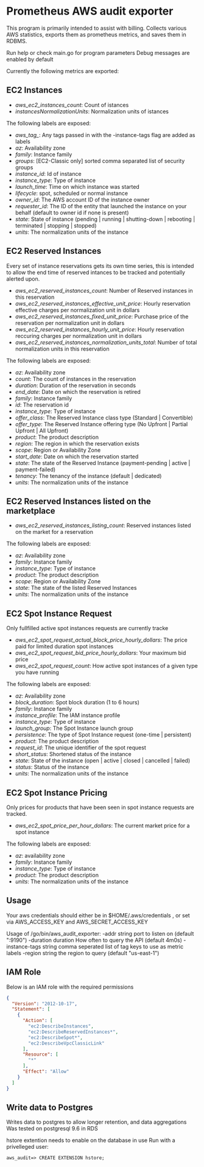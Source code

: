 # Prometheus AWS audit exporter

This program is primarily intended to assist with billing.
Collects various AWS statistics, exports them as prometheus metrics, and saves them in RDBMS.

Run help or check main.go for program parameters
Debug messages are enabled by default

Currently the following metrics are exported:

## EC2 Instances

- *aws_ec2_instances_count*: Count of istances
- *instancesNormalizationUnits*: Normalization units of istances

The following labels are exposed:

- *aws_tag_*: Any tags passed in with the -instance-tags flag are added as labels
- *az*: Availability zone
- *family*: Instance family
- *groups*: [EC2-Classic only] sorted comma separated list of security groups
- *instance_id*: Id of instance
- *instance_type*: Type of instance
- *launch_time*: Time on which instance was started
- *lifecycle*: spot, scheduled or normal instance
- *owner_id*: The AWS account ID of the instance owner
- *requester_id*: The ID of the entity that launched the instance on your behalf (default to owner id if none is present)
- *state*: State of instance (pending | running | shutting-down | rebooting | terminated | stopping | stopped)
- *units*: The normalization units of the instance

## EC2 Reserved Instances

Every set of instance reservations gets its own time series, this is intended to allow
the end time of reserved intances to be tracked and potentially alerted upon.

- *aws_ec2_reserved_instances_count*: Number of Reserved instances in this reservation
- *aws_ec2_reserved_instances_effective_unit_price*: Hourly reservation effective charges per normalization unit in dollars
- *aws_ec2_reserved_instances_fixed_unit_price*: Purchase price of the reservation per normalization unit in dollars
- *aws_ec2_reserved_instances_hourly_unit_price*: Hourly reservation reccuring charges per normalization unit in dollars
- *aws_ec2_reserved_instances_normalization_units_total*: Number of total normalization units in this reservation

The following labels are exposed:

- *az*: Availability zone
- *count*: The count of instances in the reservation
- *duration*: Duration of the reservation in seconds
- *end_date*: Date on which the reservation is retired
- *family*: Instance family
- *id*: The reservation id
- *instance_type*: Type of instance
- *offer_class*: The Reserved Instance class type (Standard | Convertible)
- *offer_type*: The Reserved Instance offering type (No Upfront | Partial Upfront | All Upfront)
- *product*: The product description
- *region*: The region in which the reservation exists
- *scope*: Region or Availability Zone
- *start_date*: Date on which the reservation started
- *state*: The state of the Reserved Instance (payment-pending | active | payment-failed)
- *tenancy*: The tenancy of the instance (default | dedicated)
- *units*: The normalization units of the instance

## EC2 Reserved Instances listed on the marketplace

- *aws_ec2_reserved_instances_listing_count*: Reserved instances listed on the market for a reservation

The following labels are exposed:

- *az*: Availability zone
- *family*: Instance family
- *instance_type*: Type of instance
- *product*: The product description
- *scope*: Region or Availability Zone
- *state*: The state of the listed Reserved Instances
- *units*: The normalization units of the instance

## EC2 Spot Instance Request

Only fullfilled active spot instances requests are currently tracke

- *aws_ec2_spot_request_actual_block_price_hourly_dollars*: The price paid for limited duration spot instances
- *aws_ec2_spot_request_bid_price_hourly_dollars*: Your maximum bid price
- *aws_ec2_spot_request_count*: How active spot instances of a given type you have running

The following labels are exposed:

- *az*: Availability zone
- *block_duration*: Spot block duration (1 to 6 hours)
- *family*: Instance family
- *instance_profile*: The IAM instance profile
- *instance_type*: Type of instance
- *launch_group*: The Spot Instance launch group
- *persistence*: The type of Spot Instance request (one-time | persistent)
- *product*: The product description
- *request_id*: The unique identifier of the spot request
- *short_status*: Shortened status of the instance
- *state*: State of the instance (open | active | closed | cancelled | failed)
- *status*: Status of the instance
- *units*: The normalization units of the instance

## EC2 Spot Instance Pricing

Only prices for products that have been seen in spot instance requests are tracked.

- *aws_ec2_spot_price_per_hour_dollars*: The current market price for a spot instance

The following labels are exposed:

- *az*: availability zone
- *family*: Instance family
- *instance_type*: Type of instance
- *product*: The product description
- *units*: The normalization units of the instance

## Usage

  Your aws credentials should either be in $HOME/.aws/credentials , or set via AWS\_ACCESS\_KEY and AWS\_SECRET\_ACCESS\_KEY

  Usage of /go/bin/aws_audit_exporter:
  -addr string
        port to listen on (default ":9190")
  -duration duration
        How often to query the API (default 4m0s)
  -instance-tags string
        comma seperated list of tag keys to use as metric labels
  -region string
        the region to query (default "us-east-1")

## IAM Role

Below is an IAM role with the required permissions

```json
{
  "Version": "2012-10-17",
  "Statement": [
    {
      "Action": [
        "ec2:DescribeInstances",
        "ec2:DescribeReservedInstances*",
        "ec2:DescribeSpot*",
        "ec2:DescribeVpcClassicLink"
      ],
      "Resource": [
        "*"
      ],
      "Effect": "Allow"
    }
  ]
}
```

## Write data to Postgres

Writes data to postgres to allow longer retention, and data aggregations
Was tested on postgresql 9.6 in RDS

hstore extention needs to enable on the database in use
Run with a privelleged user:

```shell
aws_audit=> CREATE EXTENSION hstore;
```
